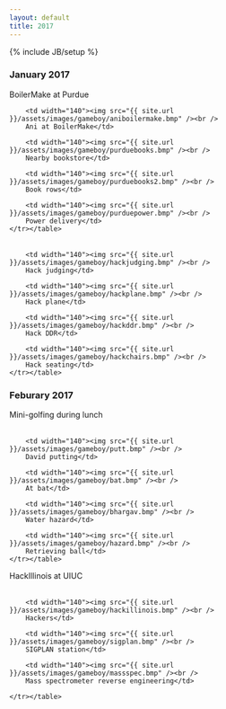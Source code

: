 ```yaml
---
layout: default
title: 2017
---
```

{% include JB/setup %}

<h3>January 2017</h3>

<p>BoilerMake at Purdue
	<table border="0" cellpadding="4"><tr>

		<td width="140"><img src="{{ site.url }}/assets/images/gameboy/aniboilermake.bmp" /><br />
		Ani at BoilerMake</td>

		<td width="140"><img src="{{ site.url }}/assets/images/gameboy/purduebooks.bmp" /><br />
		Nearby bookstore</td>

		<td width="140"><img src="{{ site.url }}/assets/images/gameboy/purduebooks2.bmp" /><br />
		Book rows</td>

		<td width="140"><img src="{{ site.url }}/assets/images/gameboy/purduepower.bmp" /><br />
		Power delivery</td>
	</tr></table>
</p>

<p>
	<table border="0" cellpadding="4"><tr>

		<td width="140"><img src="{{ site.url }}/assets/images/gameboy/hackjudging.bmp" /><br />
		Hack judging</td>

		<td width="140"><img src="{{ site.url }}/assets/images/gameboy/hackplane.bmp" /><br />
		Hack plane</td>

		<td width="140"><img src="{{ site.url }}/assets/images/gameboy/hackddr.bmp" /><br />
		Hack DDR</td>

		<td width="140"><img src="{{ site.url }}/assets/images/gameboy/hackchairs.bmp" /><br />
		Hack seating</td>
	</tr></table>
</p>

<h3>Feburary 2017</h3>

<p>Mini-golfing during lunch
	<table border="0" cellpadding="4"><tr>

		<td width="140"><img src="{{ site.url }}/assets/images/gameboy/putt.bmp" /><br />
		David putting</td>

		<td width="140"><img src="{{ site.url }}/assets/images/gameboy/bat.bmp" /><br />
		At bat</td>

		<td width="140"><img src="{{ site.url }}/assets/images/gameboy/bhargav.bmp" /><br />
		Water hazard</td>

		<td width="140"><img src="{{ site.url }}/assets/images/gameboy/hazard.bmp" /><br />
		Retrieving ball</td>
	</tr></table>
</p>


<p>HackIllinois at UIUC
	<table border="0" cellpadding="4"><tr>

		<td width="140"><img src="{{ site.url }}/assets/images/gameboy/hackillinois.bmp" /><br />
		Hackers</td>

		<td width="140"><img src="{{ site.url }}/assets/images/gameboy/sigplan.bmp" /><br />
		SIGPLAN station</td>

		<td width="140"><img src="{{ site.url }}/assets/images/gameboy/massspec.bmp" /><br />
		Mass spectrometer reverse engineering</td>

	</tr></table>
</p>
